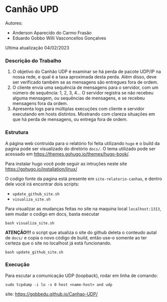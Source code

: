 # Canhão UPD

Autores: 
- Anderson Aparecido do Carmo Frasão
- Eduardo Gobbo Willi Vasconcellos Gonçalves

Ultima atualização 04/02/2023

### Descrição do Trabalho

1. O objetivo do Canhão UDP é examinar se há perda de pacote UDP/IP na nossa rede, e qual é a taxa aproximada desta perda. Além disso, deve ser verificado também se as mensagens são entregues fora de ordem.
2. O cliente envia uma sequência de mensagens para o servidor, com um número de sequência: 1, 2, 3, 4... O servidor registra se não recebeu alguma mensagem, ou sequências de mensagens, e se recebeu mensagens fora da ordem.
3. Apresenta logs para múltiplas execuções com cliente e servidor executando em hosts distintos. Mostrando com clareza situações em que há perda de mensagens, ou entrega fora de ordem.

### Estrutura

A página web contruida para o relatório foi feita utilizando `hugo` e o build da pagina pode ser visualizado do diretório `docs/`. O tema utilizado pode ser acessado em https://themes.gohugo.io/themes/hugo-book/.

Para instalar hugo você pode seguir as intruções neste site https://gohugo.io/installation/linux/

O codigo fonte da pagina está presente em `site-relatorio-canhao`, e dentro dele você irá encontrar dois scripts:
- `update_github_site.sh`
- `visualiza_site.sh`

Para visualizar as mudanças feitas no site na maquina local `localhost:1313`, sem mudar o codigo em docs, basta executar
```
bash visualiza_site.sh
```

**ATENÇÃO!!!** o script que atualiza o site do github deleta o conteudo autal de `docs/` e copia o novo código de build, então use-o somente ao ter certeza que o site no localhost já está funcionando.
```
bash update_github_site.sh
```

### Execução

Para escutar a comunicação UDP (loopback), rodar em linha de comando:

    sudo tcpdump -i lo -s 0 host <name-host> and udp

site: https://gobbedu.github.io/Canhao-UDP/